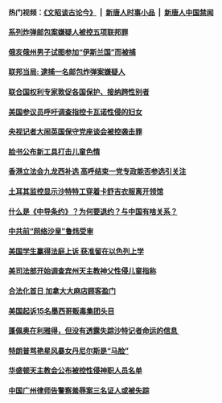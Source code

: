 #### 热门视频：[《文昭谈古论今》](https://github.com/gfw-breaker/wenzhao/blob/master/README.md?t=10262133) &nbsp;|&nbsp; [新唐人时事小品](https://github.com/gfw-breaker/ntdtv-comedy/blob/master/README.md?t=10262133) &nbsp;|&nbsp; [新唐人中国禁闻](https://github.com/gfw-breaker/ntdtv-news/blob/master/README.md?t=10262133)

#### [系列炸弹邮包案嫌疑人被控五项联邦罪](../pages/zvyyieoqvp/4630919.md?t=10262133) 

#### [俄亥俄州男子试图参加“伊斯兰国”而被捕](../pages/zvyyieoqvp/4630659.md?t=10262133) 

#### [联邦当局: 逮捕一名邮包炸弹案嫌疑人](../pages/zvyyieoqvp/4630600.md?t=10262133) 

#### [联合国权利专家敦促各国保护、接纳跨性别者](../pages/zvyyieoqvp/4629489.md?t=10262133) 

#### [美国参议员呼吁调查指控卡瓦诺性侵的妇女](../pages/zvyyieoqvp/4629488.md?t=10262133) 

#### [央视记者大闹英国保守党座谈会被控袭击罪 ](../pages/zvyyieoqvp/4628880.md?t=10262133) 

#### [脸书公布新工具打击儿童色情](../pages/zvyyieoqvp/4627894.md?t=10262133) 

#### [香港立法会九龙西补选 高呼结束一党专政能否参选引关注 ](../pages/zvyyieoqvp/4625812.md?t=10262133) 

#### [土耳其监控显示沙特特工穿着卡舒吉衣服离开领馆](../pages/zvyyieoqvp/4624827.md?t=10262133) 

#### [什么是《中导条约》？为何要退约？与中国有啥关系？](../pages/zvyyieoqvp/4624262.md?t=10262133) 

#### [中共前“网络沙皇”鲁炜受审](../pages/zvyyieoqvp/4620275.md?t=10262133) 

#### [美国学生赢得法庭上诉 获准留在以色列上学](../pages/zvyyieoqvp/4619605.md?t=10262133) 

#### [美司法部开始调查宾州天主教神父性侵儿童指称](../pages/zvyyieoqvp/4619437.md?t=10262133) 

#### [合法化首日 加拿大大麻店顾客盈门](../pages/zvyyieoqvp/4617848.md?t=10262133) 

#### [美国起诉15名墨西哥贩毒集团头目](../pages/zvyyieoqvp/4617470.md?t=10262133) 

#### [蓬佩奥在利雅得，但没有透露失踪沙特记者命运的信息 ](../pages/zvyyieoqvp/4616400.md?t=10262133) 

#### [特朗普骂艳星风暴女丹尼尔斯是“马脸”](../pages/zvyyieoqvp/4616283.md?t=10262133) 

#### [华盛顿天主教会公布被控性侵神职人员名单](../pages/zvyyieoqvp/4616067.md?t=10262133) 

#### [中国广州律师告警察羞辱案三名证人或被失踪](../pages/zvyyieoqvp/4615369.md?t=10262133) 

